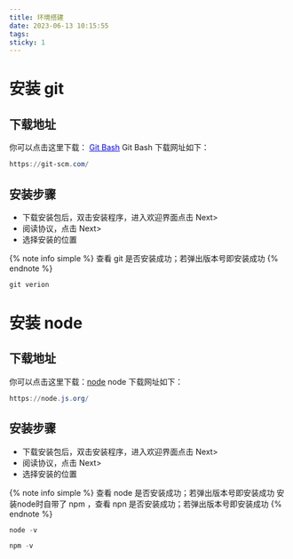 ```yaml
---
title: 环境搭建
date: 2023-06-13 10:15:55
tags:
sticky: 1
---
```


# 安装 git
## 下载地址
你可以点击这里下载： <a style="color:blue;background:white" href="https://git-scm.com/">Git Bash</a>
Git Bash 下载网址如下：
```POWERSHELL
https://git-scm.com/
```
## 安装步骤
- 下载安装包后，双击安装程序，进入欢迎界面点击 Next>
- 阅读协议，点击 Next>
- 选择安装的位置

{% note info simple %}
查看 git 是否安装成功；若弹出版本号即安装成功
{% endnote %}
```POWERSHELL
git verion
```
# 安装 node
## 下载地址
你可以点击这里下载：[node](https://node.js.org/)
node 下载网址如下：
```POWERSHELL
https://node.js.org/
```
## 安装步骤
- 下载安装包后，双击安装程序，进入欢迎界面点击 Next>
- 阅读协议，点击 Next>
- 选择安装的位置

{% note info simple %}
查看 node 是否安装成功；若弹出版本号即安装成功
安装node时自带了 npm ，查看 npn 是否安装成功；若弹出版本号即安装成功
{% endnote %}
```POWERSHELL
node -v
```
```POWERSHELL
npm -v
```